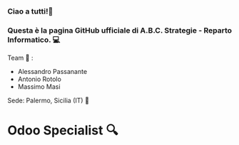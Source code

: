 ### Ciao a tutti!👋
### Questa è la pagina GitHub ufficiale di A.B.C. Strategie - Reparto Informatico. :computer:

Team :busts_in_silhouette: :
- Alessandro Passanante 
- Antonio Rotolo 
- Massimo Masi 

Sede: Palermo, Sicilia (IT) :office:

# Odoo Specialist :mag:


<!--
**ABC-Strategie-GitHub/ABC-Strategie-GitHub** is a ✨ _special_ ✨ repository because its `README.md` (this file) appears on your GitHub profile.

Here are some ideas to get you started:

- 🔭 I’m currently working on ...
- 🌱 I’m currently learning ...
- 👯 I’m looking to collaborate on ...
- 🤔 I’m looking for help with ...
- 💬 Ask me about ...
- 📫 How to reach me: ...
- 😄 Pronouns: ...
- ⚡ Fun fact: ...
-->
